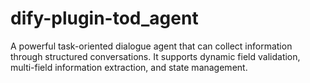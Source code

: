 # dify-plugin-tod_agent
A powerful task-oriented dialogue agent that can collect information through structured conversations. It supports dynamic field validation, multi-field information extraction, and state management.
